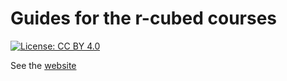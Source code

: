 # Guides for the r-cubed courses

[![License: CC BY 4.0](https://img.shields.io/badge/License-CC%20BY%204.0-lightgrey.svg)](https://creativecommons.org/licenses/by/4.0/)

See the [website](https://guides.rostools.org)

